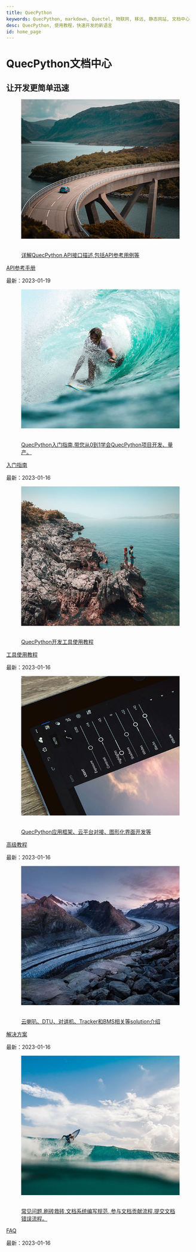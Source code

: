 ```yaml
---
title: QuecPython
keywords: QuecPython, markdown, Quectel, 物联网, 移远, 静态网站, 文档中心
desc: QuecPython, 使用教程，快速开发的新语言
id: home_page
---
```


<div id="home_page">
    <div>
        <h1><span>QuecPython文档中心</span></h1>
        <h2>让开发更简单迅速</h3>
    </div>
    <link rel="shortcut icon" href="favicon.ico" type="image/x-icon">
    <link rel="stylesheet" href="static/css/just-the-docs.css">
    <link rel="stylesheet" href="static/css/izmir.css">
    <link rel="stylesheet" href="static/css/docs.css">
    <link rel="stylesheet" href="static/css/fontawesome.min.css">
    <link rel="stylesheet" href="static/css/fa-solid.min.css">
    <script type="text/javascript" src="static/js/just-the-docs.js"></script>
    <script>
        var _hmt = _hmt || [];
        (function () {
            var hm = document.createElement("script");
            hm.src = "https://hm.baidu.com/hm.js?4a99be573097e5c181db4406516f1bca";
            var s = document.getElementsByTagName("script")[0];
            s.parentNode.insertBefore(hm, s);
        })();
    </script>
    <meta name="viewport" content="width=device-width, initial-scale=1">
    <div id="main-content" class="home-content home-wrapper" role="main">
        <!-- 第一行-->
        <div class="col-3">
            <!-- QuecPython API 接口文档-->
            <div class="col-item">
                <figure class="c4-izmir c4-border-corners-1 c4-image-zoom-out c4-gradient-bottom" tabindex="0"
                    style="--primary-color: #E0EAFC; --secondary-color: #CFDEF3; --text-color: #1f467b; --border-color: #1f467b; --image-opacity: .1;">
                    <img src="static/image/image01.jpg" alt="Sample Image" />
                    <a href="/API_reference/zh/index.html" class="article-a">
                        <figcaption class="c4-layout-top-left">
                            <div class="c4-reveal-down">
                                <div>
                                    <h2 style="margin-bottom: 5px;"></h2>
                                    <p>详解QuecPython API接口描述,包括API参考用例等</p>
                                </div>
                            </div>
                        </figcaption>
                </figure>
                <a href="/API_reference/zh/index.html" class="article-a">
                    <p class="article-p-h">API参考手册</p>
                </a>
                <p class="article-p-t">最新：2023-01-19</font>
                </p>
            </div>
            <!-- QuecPython入门指南-->
            <div class="col-item">
                <figure class="c4-izmir c4-border-corners-1 c4-image-zoom-out c4-gradient-bottom" tabindex="0"
                    style="--primary-color: #E0EAFC; --secondary-color: #CFDEF3; --text-color: #1f467b; --border-color: #1f467b; --image-opacity: .1;">
                    <img src="static/image/image02.jpg" alt="Sample Image" />
                    <a href="/Getting_started/zh/index.html" class="article-a">
                        <figcaption class="c4-layout-top-left">
                            <div class="c4-reveal-down">
                                <div>
                                    <h2 style="margin-bottom: 5px;"></h2>
                                    <p>QuecPython入门指南,带您从0到1学会QuecPython项目开发、量产。</p>
                                </div>
                            </div>
                        </figcaption>
                </figure>
                <a href="/Getting_started/zh/index.html" class="article-a">
                    <p class="article-p-h">入门指南</p>
                </a>
                <p class="article-p-t">最新：2023-01-16</font>
                </p>
            </div>
            <!-- QuecPython开发工具使用教程-->
            <div class="col-item">
                <figure class="c4-izmir c4-border-corners-1 c4-image-zoom-out c4-gradient-bottom" tabindex="0"
                    style="--primary-color: #E0EAFC; --secondary-color: #CFDEF3; --text-color: #1f467b; --border-color: #1f467b; --image-opacity: .1;">
                    <img src="static/image/image03.jpg" alt="Sample Image" />
                    <a href="/development_tool_tutorial/zh/index.html" class="article-a">
                        <figcaption class="c4-layout-top-left">
                            <div class="c4-reveal-down">
                                <div>
                                    <h2 style="margin-bottom: 5px;"></h2>
                                    <p>QuecPython开发工具使用教程</p>
                                </div>
                            </div>
                        </figcaption>
                </figure>
                <a href="/development_tool_tutorial/zh/index.html" class="article-a">
                    <p class="article-p-h">工具使用教程</p>
                </a>
                <p class="article-p-t">最新：2023-01-16</font>
                </p>
            </div>
        </div>
        <!-- 第二行-->
        <div class="col-3">
            <!-- QuecPython高级教程-->
            <div class="col-item">
                <figure class="c4-izmir c4-border-corners-1 c4-image-zoom-out c4-gradient-bottom" tabindex="0"
                    style="--primary-color: #E0EAFC; --secondary-color: #CFDEF3; --text-color: #1f467b; --border-color: #1f467b; --image-opacity: .1;">
                    <img src="static/image/image05.jpg" alt="Sample Image" />
                    <a href="/advanced_tutorial/zh/index.html" class="article-a">
                        <figcaption class="c4-layout-top-left">
                            <div class="c4-reveal-down">
                                <div>
                                    <h2 style="margin-bottom: 5px;"></h2>
                                    <p>QuecPython应用框架、云平台对接、图形化界面开发等</p>
                                </div>
                            </div>
                        </figcaption>
                </figure>
                <a href="/advanced_tutorial/zh/index.html" class="article-a">
                    <p class="article-p-h">高级教程</p>
                </a>
                <p class="article-p-t">最新：2023-01-16</font>
                </p>
            </div>
            <!-- QuecPython解决方案-->
            <div class="col-item">
                <figure class="c4-izmir c4-border-corners-1 c4-image-zoom-out c4-gradient-bottom" tabindex="0"
                    style="--primary-color: #E0EAFC; --secondary-color: #CFDEF3; --text-color: #1f467b; --border-color: #1f467b; --image-opacity: .1;">
                    <img src="static/image/image06.jpg" alt="Sample Image" />
                    <a href="/solutions/zh/index.html" class="article-a">
                        <figcaption class="c4-layout-top-left">
                            <div class="c4-reveal-down">
                                <div>
                                    <h2 style="margin-bottom: 5px;"></h2>
                                    <p>云喇叭、DTU、对讲机、Tracker和BMS相关等solution介绍</p>
                                </div>
                            </div>
                        </figcaption>
                </figure>
                <a href="/solutions/zh/index.html" class="article-a">
                    <p class="article-p-h">解决方案</p>
                </a>
                <p class="article-p-t">最新：2023-01-16</font>
                </p>
            </div>
			<!-- QuecPython常见问题-->
			<div class="col-item">
				<figure class="c4-izmir c4-border-corners-1 c4-image-zoom-out c4-gradient-bottom" tabindex="0"
					style="--primary-color: #E0EAFC; --secondary-color: #CFDEF3; --text-color: #1f467b; --border-color: #1f467b; --image-opacity: .1;">
					<img src="static/image/image08.jpg" alt="Sample Image" />
					<a href="/FAQ/zh/index.html" class="article-a">
						<figcaption class="c4-layout-top-left">
							<div class="c4-reveal-down">
								<div>
									<h2 style="margin-bottom: 5px;"></h2>
									<p>常见问题,刷砖救砖,文档系统编写规范,
										参与文档贡献流程,提交文档错误流程。</p>
								</div>
							</div>
						</figcaption>
				</figure>
				<a href="/FAQ/zh/index.html" class="article-a">
					<p class="article-p-h">FAQ</p>
				</a>
				<p class="article-p-t">最新：2023-01-16</font>
				</p>
			</div>
		</div>
	</div>		
</div>
